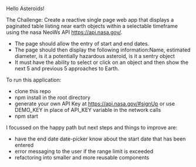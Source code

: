 Hello Asteroids!

The Challenge:
Create a reactive single page web app that displays a paginated table listing near earth objects
within a selectable timeframe using the nasa NeoWs API https://api.nasa.gov/.
- The page should allow the entry of start and end dates.
- The page should then display the following information:Name, estimated diameter, is it
a potentially hazardous asteroid, is it a sentry object
- It must have the ability to select or click on an object and then show the next 5 and
previous 5 approaches to Earth.

To run this application:
- clone this repo
- npm install in the root directory
- generate your own API Key at https://api.nasa.gov/#signUp or use DEMO_KEY in place of API_KEY variable in the network calls
- npm start

I focussed on the happy path but next steps and things to improve are:
- have the end date date-picker know about the start date that has been entered
- error messaging to the user if the range limit is exceeded
- refactoring into smaller and more reusable components
